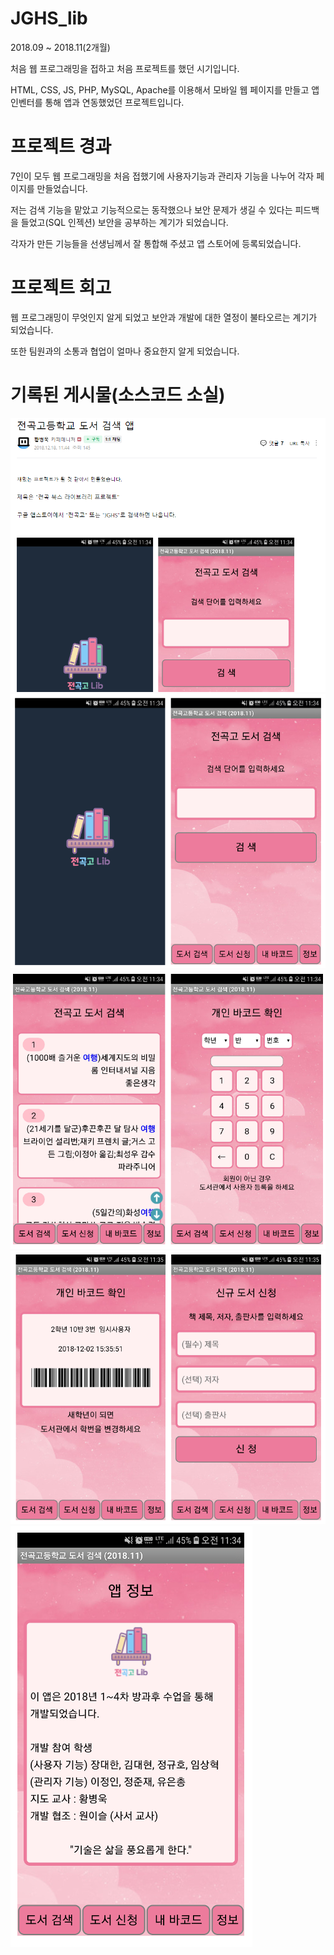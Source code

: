 # JGHS_lib

2018.09 ~ 2018.11(2개월)

처음 웹 프로그래밍을 접하고 처음 프로젝트를 했던 시기입니다.

HTML, CSS, JS, PHP, MySQL, Apache를 이용해서 모바일 웹 페이지를 만들고 앱인벤터를 통해 앱과 연동했었던 프로젝트입니다.

# 프로젝트 경과

7인이 모두 웹 프로그래밍을 처음 접했기에 사용자기능과 관리자 기능을 나누어 각자 페이지를 만들었습니다.

저는 검색 기능을 맡았고 기능적으로는 동작했으나 보안 문제가 생길 수 있다는 피드백을 들었고(SQL 인젝션) 보안을 공부하는 계기가 되었습니다.

각자가 만든 기능들을 선생님께서 잘 통합해 주셨고 앱 스토어에 등록되었습니다.

# 프로젝트 회고

웹 프로그래밍이 무엇인지 알게 되었고 보안과 개발에 대한 열정이 불타오르는 계기가 되었습니다.

또한 팀원과의 소통과 협업이 얼마나 중요한지 알게 되었습니다.

# 기록된 게시물(소스코드 소실)
<img src=lib/lib0.PNG>
<img src=lib/lib1.PNG>
<img src=lib/lib2.PNG>
<img src=lib/lib3.PNG>
<img src=lib/lib4.PNG>
